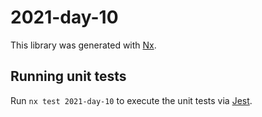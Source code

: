 # 2021-day-10

This library was generated with [Nx](https://nx.dev).

## Running unit tests

Run `nx test 2021-day-10` to execute the unit tests via [Jest](https://jestjs.io).
